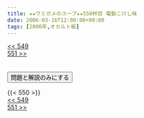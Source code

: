 ```yaml
---
title: ★★ウミガメのスープ★★550杯目 電動こけし味
date: 2006-03-16T12:00:00+09:00
tags: [2006年,オカルト板]
---
```

<div class="th_left"><a href="../549"><< 549</a></div>
<div class="th_right"><a href="../551">551 >></a></div>
<br><br>
<script src="../../js/cupsoup.js"></script>
<form>
<input type="button" value="問題と解説のみにする" onClick="toggleCupsoup()">
</form>
{{< 550 >}}
<div class="th_left"><a href="../549"><< 549</a></div>
<div class="th_right"><a href="../551">551 >></a></div>